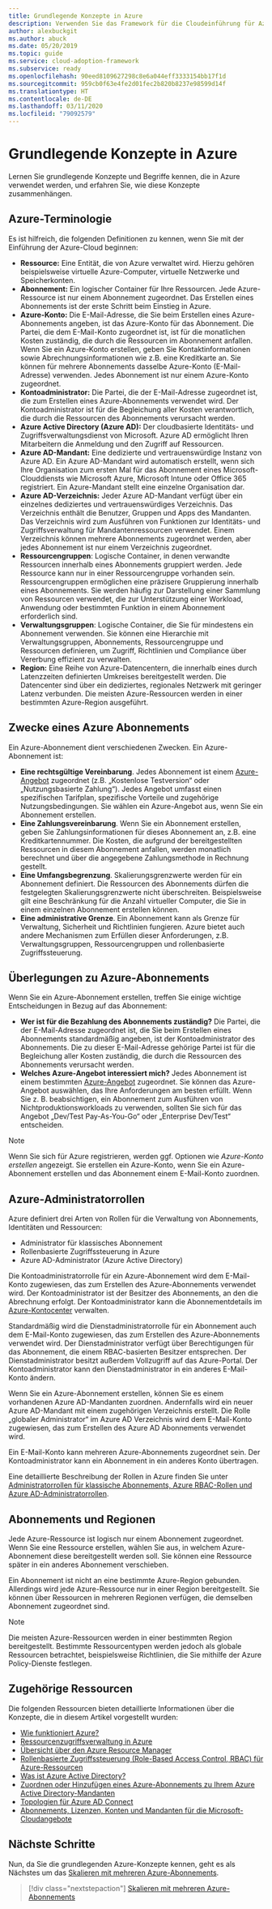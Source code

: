 ```yaml
---
title: Grundlegende Konzepte in Azure
description: Verwenden Sie das Framework für die Cloudeinführung für Azure, um sich über die grundlegenden Konzepte und Bestimmungen von Azure und ihren Zusammenhang zu informieren.
author: alexbuckgit
ms.author: abuck
ms.date: 05/20/2019
ms.topic: guide
ms.service: cloud-adoption-framework
ms.subservice: ready
ms.openlocfilehash: 90eed8109627298c8e6a044eff3333154bb17f1d
ms.sourcegitcommit: 959cb0f63e4fe2d01fec2b820b8237e98599d14f
ms.translationtype: HT
ms.contentlocale: de-DE
ms.lasthandoff: 03/11/2020
ms.locfileid: "79092579"
---
```

# <a name="azure-fundamental-concepts"></a>Grundlegende Konzepte in Azure

Lernen Sie grundlegende Konzepte und Begriffe kennen, die in Azure verwendet werden, und erfahren Sie, wie diese Konzepte zusammenhängen.

## <a name="azure-terminology"></a>Azure-Terminologie

Es ist hilfreich, die folgenden Definitionen zu kennen, wenn Sie mit der Einführung der Azure-Cloud beginnen:

- **Ressource:** Eine Entität, die von Azure verwaltet wird. Hierzu gehören beispielsweise virtuelle Azure-Computer, virtuelle Netzwerke und Speicherkonten.
- **Abonnement:** Ein logischer Container für Ihre Ressourcen. Jede Azure-Ressource ist nur einem Abonnement zugeordnet. Das Erstellen eines Abonnements ist der erste Schritt beim Einstieg in Azure.
- **Azure-Konto:** Die E-Mail-Adresse, die Sie beim Erstellen eines Azure-Abonnements angeben, ist das Azure-Konto für das Abonnement. Die Partei, die dem E-Mail-Konto zugeordnet ist, ist für die monatlichen Kosten zuständig, die durch die Ressourcen im Abonnement anfallen. Wenn Sie ein Azure-Konto erstellen, geben Sie Kontaktinformationen sowie Abrechnungsinformationen wie z.B. eine Kreditkarte an. Sie können für mehrere Abonnements dasselbe Azure-Konto (E-Mail-Adresse) verwenden. Jedes Abonnement ist nur einem Azure-Konto zugeordnet.
- **Kontoadministrator:** Die Partei, die der E-Mail-Adresse zugeordnet ist, die zum Erstellen eines Azure-Abonnements verwendet wird. Der Kontoadministrator ist für die Begleichung aller Kosten verantwortlich, die durch die Ressourcen des Abonnements verursacht werden.
- **Azure Active Directory (Azure AD):** Der cloudbasierte Identitäts- und Zugriffsverwaltungsdienst von Microsoft. Azure AD ermöglicht Ihren Mitarbeitern die Anmeldung und den Zugriff auf Ressourcen.
- **Azure AD-Mandant:** Eine dedizierte und vertrauenswürdige Instanz von Azure AD. Ein Azure AD-Mandant wird automatisch erstellt, wenn sich Ihre Organisation zum ersten Mal für das Abonnement eines Microsoft-Clouddiensts wie Microsoft Azure, Microsoft Intune oder Office 365 registriert. Ein Azure-Mandant stellt eine einzelne Organisation dar.
- **Azure AD-Verzeichnis:** Jeder Azure AD-Mandant verfügt über ein einzelnes dediziertes und vertrauenswürdiges Verzeichnis. Das Verzeichnis enthält die Benutzer, Gruppen und Apps des Mandanten. Das Verzeichnis wird zum Ausführen von Funktionen zur Identitäts- und Zugriffsverwaltung für Mandantenressourcen verwendet. Einem Verzeichnis können mehrere Abonnements zugeordnet werden, aber jedes Abonnement ist nur einem Verzeichnis zugeordnet.
- **Ressourcengruppen**: Logische Container, in denen verwandte Ressourcen innerhalb eines Abonnements gruppiert werden. Jede Ressource kann nur in einer Ressourcengruppe vorhanden sein. Ressourcengruppen ermöglichen eine präzisere Gruppierung innerhalb eines Abonnements. Sie werden häufig zur Darstellung einer Sammlung von Ressourcen verwendet, die zur Unterstützung einer Workload, Anwendung oder bestimmten Funktion in einem Abonnement erforderlich sind.
- **Verwaltungsgruppen**: Logische Container, die Sie für mindestens ein Abonnement verwenden. Sie können eine Hierarchie mit Verwaltungsgruppen, Abonnements, Ressourcengruppe und Ressourcen definieren, um Zugriff, Richtlinien und Compliance über Vererbung effizient zu verwalten.
- **Region:** Eine Reihe von Azure-Datencentern, die innerhalb eines durch Latenzzeiten definierten Umkreises bereitgestellt werden. Die Datencenter sind über ein dediziertes, regionales Netzwerk mit geringer Latenz verbunden. Die meisten Azure-Ressourcen werden in einer bestimmten Azure-Region ausgeführt.

## <a name="azure-subscription-purposes"></a>Zwecke eines Azure Abonnements

Ein Azure-Abonnement dient verschiedenen Zwecken. Ein Azure-Abonnement ist:

- **Eine rechtsgültige Vereinbarung**. Jedes Abonnement ist einem [Azure-Angebot](https://azure.microsoft.com/support/legal/offer-details) zugeordnet (z.B. „Kostenlose Testversion“ oder „Nutzungsbasierte Zahlung“). Jedes Angebot umfasst einen spezifischen Tarifplan, spezifische Vorteile und zugehörige Nutzungsbedingungen. Sie wählen ein Azure-Angebot aus, wenn Sie ein Abonnement erstellen.
- **Eine Zahlungsvereinbarung**. Wenn Sie ein Abonnement erstellen, geben Sie Zahlungsinformationen für dieses Abonnement an, z.B. eine Kreditkartennummer. Die Kosten, die aufgrund der bereitgestellten Ressourcen in diesem Abonnement anfallen, werden monatlich berechnet und über die angegebene Zahlungsmethode in Rechnung gestellt.
- **Eine Umfangsbegrenzung**. Skalierungsgrenzwerte werden für ein Abonnement definiert. Die Ressourcen des Abonnements dürfen die festgelegten Skalierungsgrenzwerte nicht überschreiten. Beispielsweise gilt eine Beschränkung für die Anzahl virtueller Computer, die Sie in einem einzelnen Abonnement erstellen können.
- **Eine administrative Grenze**. Ein Abonnement kann als Grenze für Verwaltung, Sicherheit und Richtlinien fungieren. Azure bietet auch andere Mechanismen zum Erfüllen dieser Anforderungen, z.B. Verwaltungsgruppen, Ressourcengruppen und rollenbasierte Zugriffssteuerung.

## <a name="azure-subscription-considerations"></a>Überlegungen zu Azure-Abonnements

Wenn Sie ein Azure-Abonnement erstellen, treffen Sie einige wichtige Entscheidungen in Bezug auf das Abonnement:

- **Wer ist für die Bezahlung des Abonnements zuständig?** Die Partei, die der E-Mail-Adresse zugeordnet ist, die Sie beim Erstellen eines Abonnements standardmäßig angeben, ist der Kontoadministrator des Abonnements. Die zu dieser E-Mail-Adresse gehörige Partei ist für die Begleichung aller Kosten zuständig, die durch die Ressourcen des Abonnements verursacht werden.
- **Welches Azure-Angebot interessiert mich?** Jedes Abonnement ist einem bestimmten [Azure-Angebot](https://azure.microsoft.com/support/legal/offer-details) zugeordnet. Sie können das Azure-Angebot auswählen, das Ihre Anforderungen am besten erfüllt. Wenn Sie z. B. beabsichtigen, ein Abonnement zum Ausführen von Nichtproduktionsworkloads zu verwenden, sollten Sie sich für das Angebot „Dev/Test Pay-As-You-Go“ oder „Enterprise Dev/Test“ entscheiden.

> [!NOTE]
> Wenn Sie sich für Azure registrieren, werden ggf. Optionen wie *Azure-Konto erstellen* angezeigt. Sie erstellen ein Azure-Konto, wenn Sie ein Azure-Abonnement erstellen und das Abonnement einem E-Mail-Konto zuordnen.

## <a name="azure-administrative-roles"></a>Azure-Administratorrollen

Azure definiert drei Arten von Rollen für die Verwaltung von Abonnements, Identitäten und Ressourcen:

- Administrator für klassisches Abonnement
- Rollenbasierte Zugriffssteuerung in Azure
- Azure AD-Administrator (Azure Active Directory)

Die Kontoadministratorrolle für ein Azure-Abonnement wird dem E-Mail-Konto zugewiesen, das zum Erstellen des Azure-Abonnements verwendet wird. Der Kontoadministrator ist der Besitzer des Abonnements, an den die Abrechnung erfolgt. Der Kontoadministrator kann die Abonnementdetails im [Azure-Kontocenter](https://account.azure.com/Subscriptions) verwalten.

Standardmäßig wird die Dienstadministratorrolle für ein Abonnement auch dem E-Mail-Konto zugewiesen, das zum Erstellen des Azure-Abonnements verwendet wird. Der Dienstadministrator verfügt über Berechtigungen für das Abonnement, die einem RBAC-basierten Besitzer entsprechen. Der Dienstadministrator besitzt außerdem Vollzugriff auf das Azure-Portal. Der Kontoadministrator kann den Dienstadministrator in ein anderes E-Mail-Konto ändern.

Wenn Sie ein Azure-Abonnement erstellen, können Sie es einem vorhandenen Azure AD-Mandanten zuordnen. Andernfalls wird ein neuer Azure AD-Mandant mit einem zugehörigen Verzeichnis erstellt. Die Rolle „globaler Administrator“ im Azure AD Verzeichnis wird dem E-Mail-Konto zugewiesen, das zum Erstellen des Azure AD Abonnements verwendet wird.

Ein E-Mail-Konto kann mehreren Azure-Abonnements zugeordnet sein. Der Kontoadministrator kann ein Abonnement in ein anderes Konto übertragen.

Eine detaillierte Beschreibung der Rollen in Azure finden Sie unter [Administratorrollen für klassische Abonnements, Azure RBAC-Rollen und Azure AD-Administratorrollen](https://docs.microsoft.com/azure/role-based-access-control/rbac-and-directory-admin-roles).

## <a name="subscriptions-and-regions"></a>Abonnements und Regionen

Jede Azure-Ressource ist logisch nur einem Abonnement zugeordnet. Wenn Sie eine Ressource erstellen, wählen Sie aus, in welchem Azure-Abonnement diese bereitgestellt werden soll. Sie können eine Ressource später in ein anderes Abonnement verschieben.

Ein Abonnement ist nicht an eine bestimmte Azure-Region gebunden. Allerdings wird jede Azure-Ressource nur in einer Region bereitgestellt. Sie können über Ressourcen in mehreren Regionen verfügen, die demselben Abonnement zugeordnet sind.

> [!NOTE]
> Die meisten Azure-Ressourcen werden in einer bestimmten Region bereitgestellt. Bestimmte Ressourcentypen werden jedoch als globale Ressourcen betrachtet, beispielsweise Richtlinien, die Sie mithilfe der Azure Policy-Dienste festlegen.

## <a name="related-resources"></a>Zugehörige Ressourcen

Die folgenden Ressourcen bieten detaillierte Informationen über die Konzepte, die in diesem Artikel vorgestellt wurden:

- [Wie funktioniert Azure?](../../getting-started/what-is-azure.md)
- [Ressourcenzugriffsverwaltung in Azure](../../govern/resource-consistency/resource-access-management.md)
- [Übersicht über den Azure Resource Manager](https://docs.microsoft.com/azure/azure-resource-manager/resource-group-overview)
- [Rollenbasierte Zugriffssteuerung (Role-Based Access Control, RBAC) für Azure-Ressourcen](https://docs.microsoft.com/azure/role-based-access-control/overview)
- [Was ist Azure Active Directory?](https://docs.microsoft.com/azure/active-directory/fundamentals/active-directory-whatis)
- [Zuordnen oder Hinzufügen eines Azure-Abonnements zu Ihrem Azure Active Directory-Mandanten](https://docs.microsoft.com/azure/active-directory/fundamentals/active-directory-how-subscriptions-associated-directory)
- [Topologien für Azure AD Connect](https://docs.microsoft.com/azure/active-directory/hybrid/plan-connect-topologies)
- [Abonnements, Lizenzen, Konten und Mandanten für die Microsoft-Cloudangebote](https://docs.microsoft.com/office365/enterprise/subscriptions-licenses-accounts-and-tenants-for-microsoft-cloud-offerings)

## <a name="next-steps"></a>Nächste Schritte

Nun, da Sie die grundlegenden Azure-Konzepte kennen, geht es als Nächstes um das [Skalieren mit mehreren Azure-Abonnements](../azure-best-practices/scaling-subscriptions.md).

> [!div class="nextstepaction"]
> [Skalieren mit mehreren Azure-Abonnements](../azure-best-practices/scaling-subscriptions.md)
